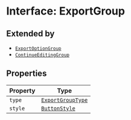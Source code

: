 # Interface: ExportGroup

## Extended by

- [`ExportOptionGroup`](export-option-group/index.md)
- [`ContinueEditingGroup`](continue-editing-group/index.md)

## Properties

| Property | Type |
| ------ | ------ |
| `type` | [`ExportGroupType`](../enumerations/export-group-type/index.md) |
| `style` | [`ButtonStyle`](../type-aliases/Buttonstyle.md) |

